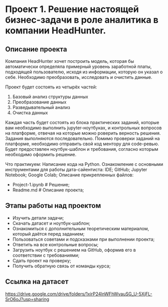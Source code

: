 # Проект 1. Решение настоящей бизнес-задачи в роле аналитика в компании HeadHunter.

## Описание проекта
Компания HeadHunter хочет построить модель, которая бы автоматически определяла примерный уровень заработной платы, подходящей пользователю, исходя из информации, которую он указал о себе. Необходимо преобразовать, исследовать и очистить данные.

Проект будет состоять из четырёх частей:

1. Базовый анализ структуры данных
2. Преобразование данных
3. Разведывательный анализ
4. Очистка данных

Каждая часть будет состоять из блока практических заданий, которые вам необходимо выполнить jupyter-ноутбуках, и контрольных вопросов на платформе, отвечая на которые можно роверить верность решения. Задания выполняются последовательно.
Помимо проверки заданий на платформе, необходимо отправить свой код ментору для code-ревью. Будет предоставлен ноутбук-шаблон и требования, согласно которым необходимо оформить решение.

Что практикуем:
Написание кода на Python. Ознакомление с основными инструментами для работы дата-сайентиста: 
    IDE;
    GitHub;
    Jupyter Notebook;
    Google Colab;
  Описание прикрепленных файлов:
  - Project-1.ipynb # Решение;
  - Readme.md # Описание проекта;
  

## Этапы работы над проектом
- Изучить детали задачи;
- Скачать датасет и ноутбук-шаблон;
- Ознакомиться с дополнительным теоретическим материалом, который даётся перед заданием;
- Пользоваться советами и подсказками при выполнении проекта;
- Ответить на все контрольные вопросы;
- Загрузить ноутбук с решением на GitHub, оформив его в соответствии с требованиями;
- Сдать проект на проверку;
- Получить обратную связь от команды курса;

## Ссылка на датасет
https://drive.google.com/drive/folders/1xirP24lnWFhWvauSG_U-5XjFL-SrO6oJ?usp=sharing

